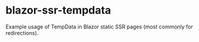 # blazor-ssr-tempdata
Example usage of TempData in Blazor static SSR pages (most commonly for redirections).
